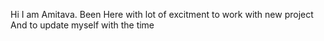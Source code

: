 Hi I am Amitava.
Been Here with lot of excitment to work with new project
And to update myself with the time



<!---
DarkFlame009/DarkFlame009 is a ✨ special ✨ repository because its `README.md` (this file) appears on your GitHub profile.
You can click the Preview link to take a look at your changes.
--->
